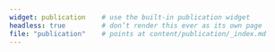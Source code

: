 ```yaml
---
widget: publication    # use the built-in publication widget
headless: true         # don’t render this ever as its own page
file: "publication"    # points at content/publication/_index.md
---
```

